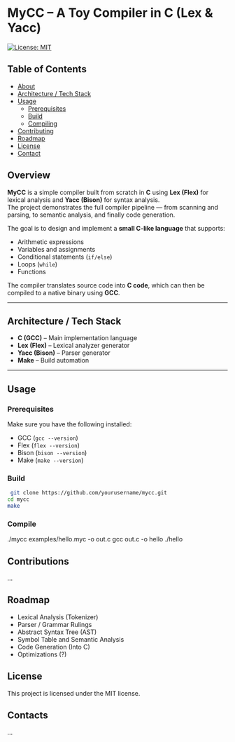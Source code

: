 # MyCC – A Toy Compiler in C (Lex & Yacc)

[![License: MIT](https://img.shields.io/badge/License-MIT-lightgrey.svg)](LICENSE) 

## Table of Contents

- [About](#overview)  
- [Architecture / Tech Stack](#architecture--tech-stack)  
- [Usage](#usage)  
  - [Prerequisites](#prerequisites)  
  - [Build](#build)  
  - [Compiling](#compile)    
- [Contributing](#contributions)  
- [Roadmap](#roadmap)  
- [License](#license)  
- [Contact](#contact)  

## Overview
**MyCC** is a simple compiler built from scratch in **C** using **Lex (Flex)** for lexical analysis and **Yacc (Bison)** for syntax analysis.  
The project demonstrates the full compiler pipeline — from scanning and parsing, to semantic analysis, and finally code generation.  

The goal is to design and implement a **small C-like language** that supports:
- Arithmetic expressions  
- Variables and assignments  
- Conditional statements (`if/else`)  
- Loops (`while`)  
- Functions  

The compiler translates source code into **C code**, which can then be compiled to a native binary using **GCC**.

---

## Architecture / Tech Stack
- **C (GCC)** – Main implementation language  
- **Lex (Flex)** – Lexical analyzer generator  
- **Yacc (Bison)** – Parser generator  
- **Make** – Build automation  

---

## Usage

### Prerequisites
Make sure you have the following installed:
- GCC (`gcc --version`)
- Flex (`flex --version`)
- Bison (`bison --version`)
- Make (`make --version`)

### Build
```bash
 git clone https://github.com/yourusername/mycc.git
cd mycc
make
```

### Compile
./mycc examples/hello.myc -o out.c
gcc out.c -o hello
./hello

## Contributions 

... 

## Roadmap
 
- Lexical Analysis (Tokenizer)
- Parser / Grammar Rulings
- Abstract Syntax Tree (AST)
- Symbol Table and Semantic Analysis 
- Code Generation (Into C)
- Optimizations (?)

## License 

This project is licensed under the MIT license. 

##  Contacts

...
